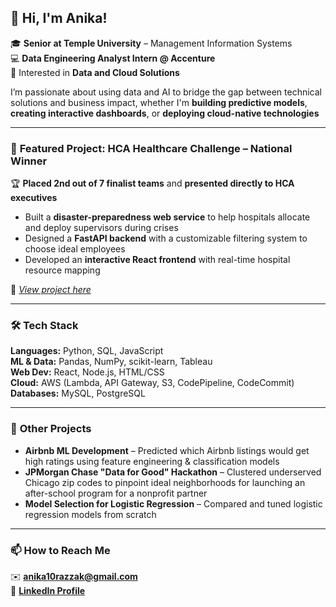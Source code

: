 ## 👋 Hi, I'm Anika!

🎓 **Senior at Temple University** – Management Information Systems  
💻 **Data Engineering Analyst Intern @ Accenture**  
🌟 Interested in **Data and Cloud Solutions**

I’m passionate about using data and AI to bridge the gap between technical solutions and business impact, whether I'm **building predictive models**, **creating interactive dashboards**, or **deploying cloud-native technologies**

---

### 🎯 **Featured Project: HCA Healthcare Challenge – National Winner**
🏆 **Placed 2nd out of 7 finalist teams** and **presented directly to HCA executives**

- Built a **disaster-preparedness web service** to help hospitals allocate and deploy supervisors during crises  
- Designed a **FastAPI backend** with a customizable filtering system to choose ideal employees  
- Developed an **interactive React frontend** with real-time hospital resource mapping 

📂 *[View project here](https://github.com/anikarazz/hca-healthcare-data-challenge)*

---

### 🛠 **Tech Stack**
**Languages:** Python, SQL, JavaScript  
**ML & Data:** Pandas, NumPy, scikit-learn, Tableau  
**Web Dev:** React, Node.js, HTML/CSS  
**Cloud:** AWS (Lambda, API Gateway, S3, CodePipeline, CodeCommit)  
**Databases:** MySQL, PostgreSQL  

---

### 🚀 **Other Projects**
- **Airbnb ML Development** – Predicted which Airbnb listings would get high ratings using feature engineering & classification models
- **JPMorgan Chase "Data for Good" Hackathon** – Clustered underserved Chicago zip codes to pinpoint ideal neighborhoods for launching an after-school program for a nonprofit partner
- **Model Selection for Logistic Regression** – Compared and tuned logistic regression models from scratch


---

### 📫 **How to Reach Me**
✉️  **anika10razzak@gmail.com**  
👤 [**LinkedIn Profile**](https://www.linkedin.com/in/anika-razzak/)




<!--
**anikarazz/anikarazz** is a ✨ _special_ ✨ repository because its `README.md` (this file) appears on your GitHub profile.

Here are some ideas to get you started:

- 🔭 I’m currently working on ...
- 🌱 I’m currently learning ...
- 👯 I’m looking to collaborate on ...
- 🤔 I’m looking for help with ...
- 💬 Ask me about ...
- 📫 How to reach me: ...
- 😄 Pronouns: ...
- ⚡ Fun fact: ...
-->
